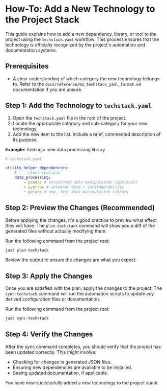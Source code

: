 # How-To: Add a New Technology to the Project Stack

This guide explains how to add a new dependency, library, or tool to the project using the `techstack.yaml` workflow. This process ensures that the technology is officially recognized by the project's automation and documentation systems.

## Prerequisites

-   A clear understanding of which category the new technology belongs to. Refer to the `docs/reference/02_techstack_yaml_format.md` documentation if you are unsure.

## Step 1: Add the Technology to `techstack.yaml`

1.  Open the `techstack.yaml` file in the root of the project.
2.  Locate the appropriate category and sub-category for your new technology.
3.  Add the new item to the list. Include a brief, commented description of its purpose.

**Example:** Adding a new data processing library.

```yaml
# techstack.yaml

utility_helper_dependencies:
    # ... other sections
    data_processing:
        - pandas # structured data manipulation (optional)
        - pyarrow # columnar data + interoperability
        - polars # new, fast data manipulation library
```

## Step 2: Preview the Changes (Recommended)

Before applying the changes, it's a good practice to preview what effect they will have. The `plan-techstack` command will show you a diff of the generated files without actually modifying them.

Run the following command from the project root:

```bash
just plan-techstack
```

Review the output to ensure the changes are what you expect.

## Step 3: Apply the Changes

Once you are satisfied with the plan, apply the changes to the project. The `sync-techstack` command will run the automation scripts to update any derived configuration files or documentation.

Run the following command from the project root:

```bash
just sync-techstack
```

## Step 4: Verify the Changes

After the sync command completes, you should verify that the project has been updated correctly. This might involve:

-   Checking for changes in generated JSON files.
-   Ensuring new dependencies are available to be installed.
-   Seeing updated documentation, if applicable.

You have now successfully added a new technology to the project stack.
